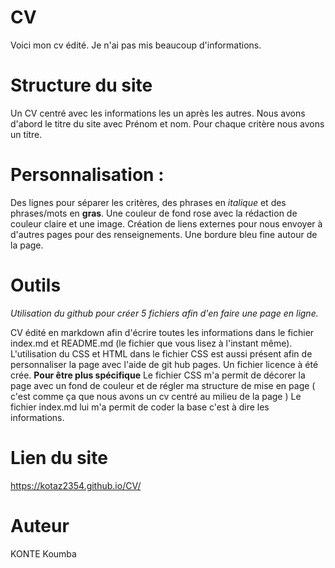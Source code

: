 # CV
Voici mon cv édité. Je n'ai pas mis beaucoup d'informations.

# Structure du site
Un CV centré avec les informations les un après les autres. Nous avons d'abord le titre du site avec Prénom et nom. Pour chaque critère nous avons un titre.


# Personnalisation :
Des lignes pour séparer les critères, des phrases en *italique* et des phrases/mots en **gras**. Une couleur de fond rose avec la rédaction de couleur claire et une image. Création de liens externes pour nous envoyer à d'autres pages pour des renseignements. Une bordure bleu fine autour de la page.

# Outils
*Utilisation du github pour créer 5 fichiers afin d'en faire une page en ligne.*

CV édité en markdown afin d'écrire toutes les informations dans le fichier index.md et README.md (le fichier que vous lisez à l'instant même). L'utilisation du CSS et HTML dans le fichier CSS  est aussi présent afin de personnaliser la page avec l'aide de git hub pages.
Un fichier licence à été crée.
**Pour être plus spécifique**
Le fichier CSS m'a permit de décorer la page avec un fond de couleur et de régler ma structure de mise en page ( c'est comme ça que nous avons un cv centré au milieu de la page )
Le fichier index.md lui m'a permit de coder la base c'est à dire les informations.

# Lien du site 
https://kotaz2354.github.io/CV/

# Auteur
KONTE Koumba
